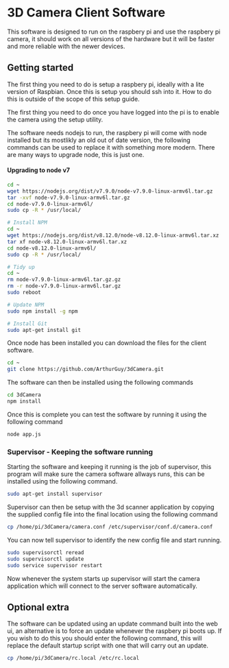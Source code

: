 # 3D Camera Client Software

This software is designed to run on the raspbery pi and use the raspbery pi camera, it should work on all versions of the hardware but it will be faster and more reliable with the newer devices.


## Getting started
The first thing you need to do is setup a raspbery pi, ideally with a lite version of Raspbian. Once this is setup you should ssh into it. How to do this is outside of the scope of this setup guide.

The first thing you need to do once you have logged into the pi is to enable the camera using the setup utility.

The software needs nodejs to run, the raspbery pi will come with node installed but its mostlikly an old out of date version, the following commands can be used to replace it with something more modern. There are many ways to upgrade node, this is just one.

#### Upgrading to node v7
```bash
cd ~
wget https://nodejs.org/dist/v7.9.0/node-v7.9.0-linux-armv6l.tar.gz
tar -xvf node-v7.9.0-linux-armv6l.tar.gz
cd node-v7.9.0-linux-armv6l/
sudo cp -R * /usr/local/

# Install NPM
cd ~
wget https://nodejs.org/dist/v8.12.0/node-v8.12.0-linux-armv6l.tar.xz
tar xf node-v8.12.0-linux-armv6l.tar.xz
cd node-v8.12.0-linux-armv6l/
sudo cp -R * /usr/local/

# Tidy up
cd ~
rm node-v7.9.0-linux-armv6l.tar.gz.gz
rm -r node-v7.9.0-linux-armv6l.tar.gz
sudo reboot

# Update NPM
sudo npm install -g npm

# Install Git
sudo apt-get install git
```

Once node has been installed you can download the files for the client software.

```bash
cd ~
git clone https://github.com/ArthurGuy/3dCamera.git
```

The software can then be installed using the following commands
```bash
cd 3dCamera
npm install
```

Once this is complete you can test the software by running it using the following command
```bash
node app.js
```

### Supervisor - Keeping the software running

Starting the software and keeping it running is the job of supervisor, this program will make sure the camera software allways runs, this can be installed using the following command.

```bash
sudo apt-get install supervisor
```

Supervisor can then be setup with the 3d scanner application by copying the supplied config file into the final location using the following command
```bash
cp /home/pi/3dCamera/camera.conf /etc/supervisor/conf.d/camera.conf
```
You can now tell supervisor to identify the new config file and start running.

```bash
sudo supervisorctl reread
sudo supervisorctl update
sudo service supervisor restart
```
Now whenever the system starts up supervisor will start the camera application which will connect to the server software automatically.


## Optional extra

The software can be updated using an update command built into the web ui, an alternative is to force an update whenever the raspbery pi boots up. If you wish to do this you should enter the following command, this will replace the default startup script with one that will carry out an update.
```bash
cp /home/pi/3dCamera/rc.local /etc/rc.local
```
